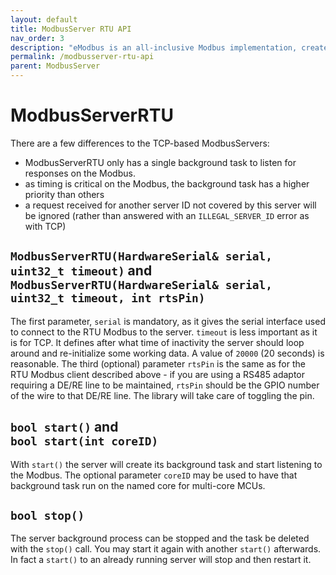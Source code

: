 ```yaml
---
layout: default
title: ModbusServer RTU API
nav_order: 3
description: "eModbus is an all-inclusive Modbus implementation, created for ESP32 and Arduino"
permalink: /modbusserver-rtu-api
parent: ModbusServer
---
```


# ModbusServerRTU

There are a few differences to the TCP-based ModbusServers: 
- ModbusServerRTU only has a single background task to listen for responses on the Modbus.
- as timing is critical on the Modbus, the background task has a higher priority than others
- a request received for another server ID not covered by this server will be ignored (rather than answered with an `ILLEGAL_SERVER_ID` error as with TCP)

## `ModbusServerRTU(HardwareSerial& serial, uint32_t timeout)` and<br> `ModbusServerRTU(HardwareSerial& serial, uint32_t timeout, int rtsPin)`
The first parameter, `serial` is mandatory, as it gives the serial interface used to connect to the RTU Modbus to the server.
`timeout` is less important as it is for TCP. It defines after what time of inactivity the server should loop around and re-initialize some working data.
A value of `20000` (20 seconds) is reasonable.
The third (optional) parameter `rtsPin` is the same as for the RTU Modbus client described above - if you are using a RS485 adaptor requiring a DE/RE line to be maintained, `rtsPin` should be the GPIO number of the wire to that DE/RE line. The library will take care of toggling the pin.

## `bool start()` and<br> `bool start(int coreID)`
With `start()` the server will create its background task and start listening to the Modbus. 
The optional parameter `coreID` may be used to have that background task run on the named core for multi-core MCUs.

## `bool stop()`
The server background process can be stopped and the task be deleted with the `stop()` call. You may start it again with another `start()` afterwards.
In fact a `start()` to an already running server will stop and then restart it.
